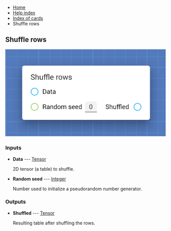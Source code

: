 <ul class="breadcrumb">
    <li><a href="">Home</a></li>
    <li><a href="help">Help index</a></li>
    <li><a href="cards/">Index of cards</a></li>
    <li>Shuffle rows</li>
</ul>

## Shuffle rows



!["Shuffle rows" card](assets/img/cards/shuffleRows.png)


### Inputs


* **Data** --- [Tensor](types/Tensor)

  2D tensor (a table) to shuffle.

* **Random seed** --- [Integer](types/Integer)

  Number used to initialize a pseudorandom number generator.





### Outputs


* **Shuffled** --- [Tensor](types/Tensor)

  Resulting table after shuffling the rows.




